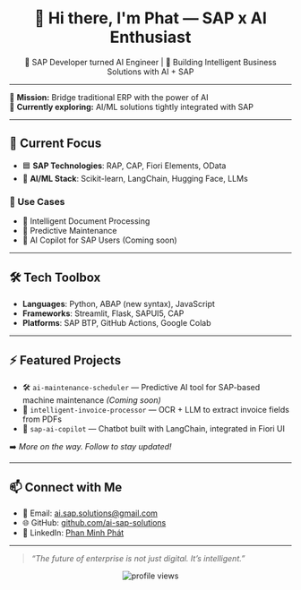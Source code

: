 <h1 align="center">👋 Hi there, I'm Phat — SAP x AI Enthusiast</h1>

<p align="center">🚀 SAP Developer turned AI Engineer | 💼 Building Intelligent Business Solutions with AI + SAP</p>

---

🎯 **Mission:** Bridge traditional ERP with the power of AI  
📍 **Currently exploring:** AI/ML solutions tightly integrated with SAP

---

## 🧠 Current Focus

- 🟦 **SAP Technologies**: RAP, CAP, Fiori Elements, OData  
- 🧠 **AI/ML Stack**: Scikit-learn, LangChain, Hugging Face, LLMs

### 🧩 Use Cases
- 📄 Intelligent Document Processing  
- 🔧 Predictive Maintenance  
- 🤖 AI Copilot for SAP Users (Coming soon)

---

## 🛠 Tech Toolbox

- **Languages**: Python, ABAP (new syntax), JavaScript  
- **Frameworks**: Streamlit, Flask, SAPUI5, CAP  
- **Platforms**: SAP BTP, GitHub Actions, Google Colab

---

## ⚡️ Featured Projects

- 🛠️ `ai-maintenance-scheduler` — Predictive AI tool for SAP-based machine maintenance *(Coming soon)*  
- 📄 `intelligent-invoice-processor` — OCR + LLM to extract invoice fields from PDFs  
- 💬 `sap-ai-copilot` — Chatbot built with LangChain, integrated in Fiori UI  

➡️ *More on the way. Follow to stay updated!*

---

## 📫 Connect with Me

- 📧 Email: [ai.sap.solutions@gmail.com](mailto:ai.sap.solutions@gmail.com)  
- 🌐 GitHub: [github.com/ai-sap-solutions](https://github.com/ai-sap-solutions)  
- 💼 LinkedIn: [Phan Minh Phát](https://www.linkedin.com/in/phat-phan-minh-87b28a169)

---

> _“The future of enterprise is not just digital. It’s intelligent.”_

<p align="center">
  <img src="https://komarev.com/ghpvc/?username=ai-sap-solutions&label=Profile%20views&color=blueviolet&style=flat" alt="profile views" />
</p>

